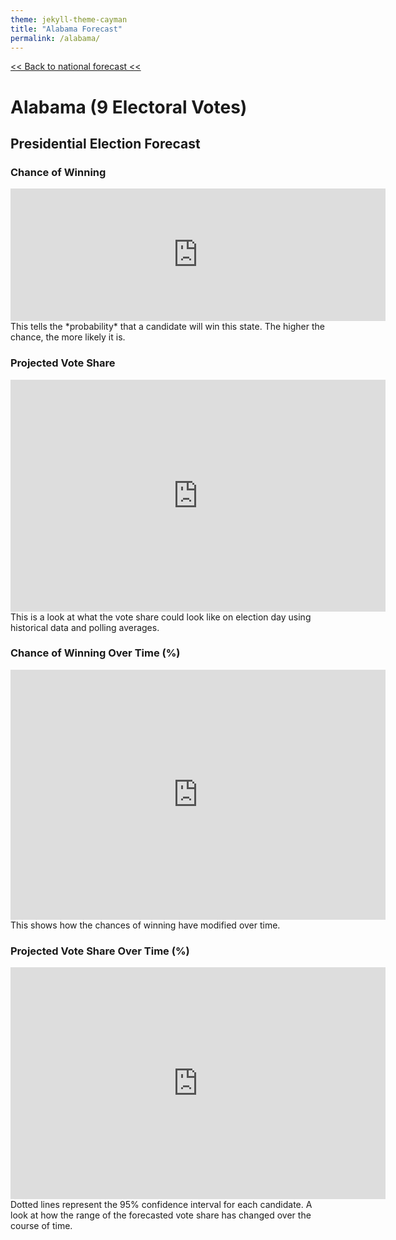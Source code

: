 ```yaml
---
theme: jekyll-theme-cayman
title: "Alabama Forecast"
permalink: /alabama/
---
```


[<< Back to national forecast <<](https://zecellomaster.github.io/the-projection-room/)

# Alabama (9 Electoral Votes)

## Presidential Election Forecast
### Chance of Winning
<iframe width="600" height="212" seamless frameborder="0" scrolling="no" src="https://docs.google.com/spreadsheets/d/e/2PACX-1vRsb4OQeyJBX2P0Od5zN1-S6EGaB4ChjwERt_hbjkp9ck_4XTCZx_SgDzaDxgietocK2hPAtlgFdS6d/pubchart?oid=1556053647&amp;format=interactive"></iframe>
This tells the *probability* that a candidate will win this state. The higher the chance, the more likely it is.

### Projected Vote Share
<iframe width="600" height="371" seamless frameborder="0" scrolling="no" src="https://docs.google.com/spreadsheets/d/e/2PACX-1vRsb4OQeyJBX2P0Od5zN1-S6EGaB4ChjwERt_hbjkp9ck_4XTCZx_SgDzaDxgietocK2hPAtlgFdS6d/pubchart?oid=2075979141&amp;format=interactive"></iframe>
This is a look at what the vote share could look like on election day using historical data and polling averages.

### Chance of Winning Over Time (%)
<iframe width="600" height="400" seamless frameborder="0" scrolling="no" src="https://docs.google.com/spreadsheets/d/e/2PACX-1vRsb4OQeyJBX2P0Od5zN1-S6EGaB4ChjwERt_hbjkp9ck_4XTCZx_SgDzaDxgietocK2hPAtlgFdS6d/pubchart?oid=186690439&amp;format=interactive"></iframe>
This shows how the chances of winning have modified over time.

### Projected Vote Share Over Time (%)
<iframe width="600" height="371" seamless frameborder="0" scrolling="no" src="https://docs.google.com/spreadsheets/d/e/2PACX-1vRsb4OQeyJBX2P0Od5zN1-S6EGaB4ChjwERt_hbjkp9ck_4XTCZx_SgDzaDxgietocK2hPAtlgFdS6d/pubchart?oid=929523135&amp;format=interactive"></iframe>
Dotted lines represent the 95% confidence interval for each candidate.
A look at how the range of the forecasted vote share has changed over the course of time.
